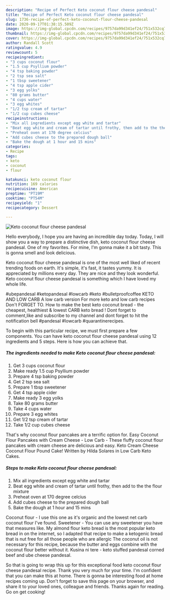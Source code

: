 ```yaml
---
description: "Recipe of Perfect Keto coconut flour cheese pandesal"
title: "Recipe of Perfect Keto coconut flour cheese pandesal"
slug: 1736-recipe-of-perfect-keto-coconut-flour-cheese-pandesal
date: 2020-09-17T01:38:15.509Z
image: https://img-global.cpcdn.com/recipes/9757da99d341ef24/751x532cq70/keto-coconut-flour-cheese-pandesal-recipe-main-photo.jpg
thumbnail: https://img-global.cpcdn.com/recipes/9757da99d341ef24/751x532cq70/keto-coconut-flour-cheese-pandesal-recipe-main-photo.jpg
cover: https://img-global.cpcdn.com/recipes/9757da99d341ef24/751x532cq70/keto-coconut-flour-cheese-pandesal-recipe-main-photo.jpg
author: Randall Scott
ratingvalue: 4.9
reviewcount: 5
recipeingredient:
- "3 cups coconut flour"
- "1.5 cup Psyllium powder"
- "4 tsp baking powder"
- "2 tsp sea salt"
- "1 tbsp sweetener"
- "4 tsp apple cider"
- "3 egg yolks"
- "80 grams butter"
- "4 cups water"
- "3 egg whites"
- "1/2 tsp cream of tartar"
- "1/2 cup cubes cheese"
recipeinstructions:
- "Mix all ingredients except egg white and tartar"
- "Beat egg white and cream of tartar until frothy, then add to the the flour mixture"
- "Preheat oven at 170 degree celcius"
- "Add cubes cheese to the prepared dough ball"
- "Bake the dough at 1 hour and 15 mins"
categories:
- Recipe
tags:
- keto
- coconut
- flour

katakunci: keto coconut flour 
nutrition: 169 calories
recipecuisine: American
preptime: "PT19M"
cooktime: "PT54M"
recipeyield: "1"
recipecategory: Dessert

---
```



![Keto coconut flour cheese pandesal](https://img-global.cpcdn.com/recipes/9757da99d341ef24/751x532cq70/keto-coconut-flour-cheese-pandesal-recipe-main-photo.jpg)

Hello everybody, I hope you are having an incredible day today. Today, I will show you a way to prepare a distinctive dish, keto coconut flour cheese pandesal. One of my favorites. For mine, I'm gonna make it a bit tasty. This is gonna smell and look delicious.

Keto coconut flour cheese pandesal is one of the most well liked of recent trending foods on earth. It's simple, it's fast, it tastes yummy. It is appreciated by millions every day. They are nice and they look wonderful. Keto coconut flour cheese pandesal is something which I have loved my whole life.

#ubepandesal #ketopandesal #lowcarb #keto #bulletproofcoffee KETO AND LOW CARB A low carb version For more keto and low carb recipes Don&#39;t FORGET TO. How to make the best keto coconut bread - the cheapest, healthiest &amp; lowest CARB keto bread ! Dont forget to comment,like and subscribe to my channel and dont forget to hit the notification bell #pandesal #lowcarb #quarantinerecipes.


To begin with this particular recipe, we must first prepare a few components. You can have keto coconut flour cheese pandesal using 12 ingredients and 5 steps. Here is how you can achieve that.

<!--inarticleads1-->

##### The ingredients needed to make Keto coconut flour cheese pandesal:

1. Get 3 cups coconut flour
1. Make ready 1.5 cup Psyllium powder
1. Prepare 4 tsp baking powder
1. Get 2 tsp sea salt
1. Prepare 1 tbsp sweetener
1. Get 4 tsp apple cider
1. Make ready 3 egg yolks
1. Take 80 grams butter
1. Take 4 cups water
1. Prepare 3 egg whites
1. Get 1/2 tsp cream of tartar
1. Take 1/2 cup cubes cheese


That&#39;s why coconut flour pancakes are a terrific option for. Easy Coconut Flour Pancakes with Cream Cheese - Low Carb - These fluffy coconut flour pancakes with cream cheese are delicious and easy. Keto Cream Cheese Coconut Flour Pound Cake! Written by Hilda Solares in Low Carb Keto Cakes. 

<!--inarticleads2-->

##### Steps to make Keto coconut flour cheese pandesal:

1. Mix all ingredients except egg white and tartar
1. Beat egg white and cream of tartar until frothy, then add to the the flour mixture
1. Preheat oven at 170 degree celcius
1. Add cubes cheese to the prepared dough ball
1. Bake the dough at 1 hour and 15 mins


Coconut flour - I use this one as it&#39;s organic and the lowest net carb coconut flour I&#39;ve found. Sweetener - You can use any sweetener you have that measures like. My almond flour keto bread is the most popular keto bread in on the internet, so I adapted that recipe to make a ketogenic bread that is nut free for all those people who are allergic The coconut oil is not necessary for this recipe, because the butter and eggs combine with the coconut flour better without it. Kusina ni tere - keto stuffed pandesal corned beef and ube cheese pandesal. 

So that is going to wrap this up for this exceptional food keto coconut flour cheese pandesal recipe. Thank you very much for your time. I'm confident that you can make this at home. There is gonna be interesting food at home recipes coming up. Don't forget to save this page on your browser, and share it to your loved ones, colleague and friends. Thanks again for reading. Go on get cooking!
